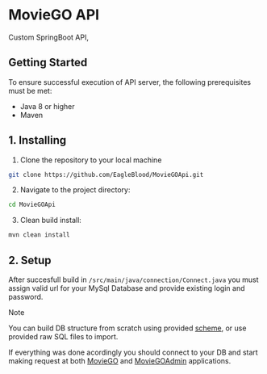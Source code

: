 # MovieGO API

Custom SpringBoot API,

## Getting Started
To ensure successful execution of API server, the following prerequisites must be met:

* Java 8 or higher
* Maven

## 1. Installing
1. Clone the repository to your local machine
```bash
git clone https://github.com/EagleBlood/MovieGOApi.git
```

2. Navigate to the project directory:
```bash
cd MovieGOApi
```

3. Clean build install:
```bash
mvn clean install
```

## 2. Setup

After succesfull build in ```/src/main/java/connection/Connect.java``` you must assign valid url for your MySql Database and provide existing login and password.

> [!NOTE]
> You can build DB structure from scratch using provided [scheme](), or use provided raw SQL files to import.

If everything was done acordingly you should connect to your DB and start making request at both [MovieGO](https://github.com/EagleBlood/MovieGO) and [MovieGOAdmin](https://github.com/EagleBlood/MovieGOAdmin) applications.
